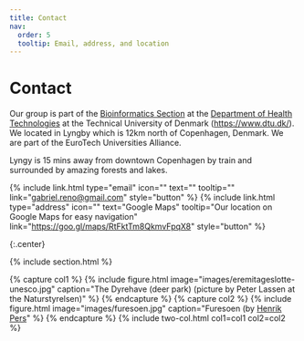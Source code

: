 ```yaml
---
title: Contact
nav:
  order: 5
  tooltip: Email, address, and location
---
```


# <i class="fas fa-envelope"></i>Contact


Our group is part of the [Bioinformatics Section](https://www.healthtech.dtu.dk/research/research-sections/section-bioinformatics) at the [Department of Health Technologies](https://www.healthtech.dtu.dk/) at the Technical University of Denmark (https://www.dtu.dk/). We located in Lyngby which is 12km north of Copenhagen, Denmark. We are part of the EuroTech Universities Alliance.

Lyngy is 15 mins away from downtown Copenhagen by train and surrounded by amazing forests and lakes. 

{%
  include link.html
  type="email"
  icon=""
  text=""
  tooltip=""
  link="gabriel.reno@gmail.com"
  style="button"
%}
{%
  include link.html
  type="address"
  icon=""
  text="Google Maps"
  tooltip="Our location on Google Maps for easy navigation"
  link="https://goo.gl/maps/RtFktTm8QkmvFpqX8"
  style="button"
%}

{:.center}

{% include section.html %}


{% capture col1 %}
{%
  include figure.html
  image="images/eremitageslotte-unesco.jpg"
  caption="The Dyrehave (deer park) (picture by Peter Lassen at the Naturstyrelsen)"
%}
{% endcapture %}
{% capture col2 %}
{%
  include figure.html
  image="images/furesoen.jpg"
  caption="Furesoen (by [Henrik Pers](https://brugere.lex.dk/6941)"
%}
{% endcapture %}
{% include two-col.html col1=col1 col2=col2 %}
